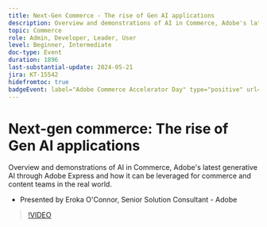 ```yaml
---
title: Next-Gen Commerce - The rise of Gen AI applications
description: Overview and demonstrations of AI in Commerce, Adobe's latest generative AI through Adobe Express and how it can be leveraged for commerce and content teams in the real world.
topic: Commerce
role: Admin, Developer, Leader, User
level: Beginner, Intermediate
doc-type: Event
duration: 1896
last-substantial-update: 2024-05-21
jira: KT-15542
hidefromtoc: true
badgeEvent: label="Adobe Commerce Accelerator Day" type="positive" url="https://experienceleague.adobe.com/en/docs/events/apac-commerce-recordings/2024/accelerator-day/overview.html" 
---
```


# Next-gen commerce: The rise of Gen AI applications

Overview and demonstrations of AI in Commerce, Adobe's latest generative AI through Adobe Express and how it can be leveraged for commerce and content teams in the real world. 

+ Presented by Eroka O'Connor, Senior Solution Consultant - Adobe

>[!VIDEO](https://video.tv.adobe.com/v/3429269/?learn=on)
